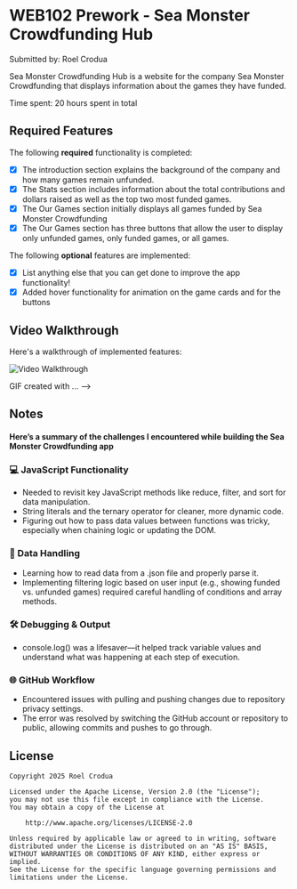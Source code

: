 # WEB102 Prework - Sea Monster Crowdfunding Hub

Submitted by: Roel Crodua

Sea Monster Crowdfunding Hub is a website for the company Sea Monster Crowdfunding that displays information about the games they have funded.

Time spent:  20 hours spent in total

## Required Features

The following **required** functionality is completed:

* [x] The introduction section explains the background of the company and how many games remain unfunded.
* [x] The Stats section includes information about the total contributions and dollars raised as well as the top two most funded games.
* [x] The Our Games section initially displays all games funded by Sea Monster Crowdfunding
* [x] The Our Games section has three buttons that allow the user to display only unfunded games, only funded games, or all games.

The following **optional** features are implemented:

* [x] List anything else that you can get done to improve the app functionality!
* [x] Added hover functionality for animation on the game cards and for the buttons

## Video Walkthrough

Here's a walkthrough of implemented features:

<img src='https://github.com/roeldcrodua/web102_prework/blob/main/demo.gif' title='Video Walkthrough' width='' alt='Video Walkthrough' />

<!-- Replace this with whatever GIF tool you used! -->
GIF created with ...  -->
<!-- Recommended tools:
[Kap](https://getkap.co/) for macOS
[ScreenToGif](https://www.screentogif.com/) for Windows
[peek](https://github.com/phw/peek) for Linux. -->

## Notes
#### Here’s a summary of the challenges I encountered while building the Sea Monster Crowdfunding app

### 💻 JavaScript Functionality
- Needed to revisit key JavaScript methods like reduce, filter, and sort for data manipulation.
- String literals and the ternary operator for cleaner, more dynamic code.
- Figuring out how to pass data values between functions was tricky, especially when chaining logic or updating the DOM.

### 📁 Data Handling
 - Learning how to read data from a .json file and properly parse it.
 - Implementing filtering logic based on user input (e.g., showing funded vs. unfunded games) required careful handling of conditions and array methods.

### 🛠 Debugging & Output
 - console.log() was a lifesaver—it helped track variable values and understand what was happening at each step of execution.

### 🌐 GitHub Workflow
 - Encountered issues with pulling and pushing changes due to repository privacy settings.
 - The error was resolved by switching the GitHub account or repository to public, allowing commits and pushes to go through.

## License

    Copyright 2025 Roel Crodua

    Licensed under the Apache License, Version 2.0 (the "License");
    you may not use this file except in compliance with the License.
    You may obtain a copy of the License at

        http://www.apache.org/licenses/LICENSE-2.0

    Unless required by applicable law or agreed to in writing, software
    distributed under the License is distributed on an "AS IS" BASIS,
    WITHOUT WARRANTIES OR CONDITIONS OF ANY KIND, either express or implied.
    See the License for the specific language governing permissions and
    limitations under the License.
